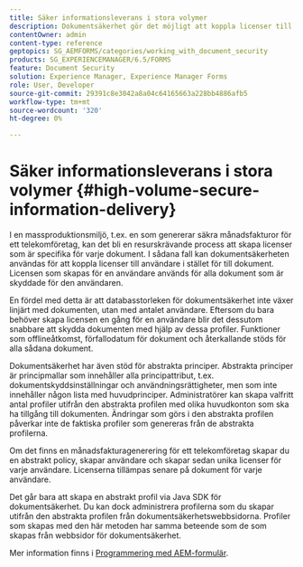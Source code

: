 ```yaml
---
title: Säker informationsleverans i stora volymer
description: Dokumentsäkerhet gör det möjligt att koppla licenser till användare i stället för till dokument i massproduktionsmiljöer.
contentOwner: admin
content-type: reference
geptopics: SG_AEMFORMS/categories/working_with_document_security
products: SG_EXPERIENCEMANAGER/6.5/FORMS
feature: Document Security
solution: Experience Manager, Experience Manager Forms
role: User, Developer
source-git-commit: 29391c8e3042a8a04c64165663a228bb4886afb5
workflow-type: tm+mt
source-wordcount: '320'
ht-degree: 0%

---
```


# Säker informationsleverans i stora volymer {#high-volume-secure-information-delivery}

I en massproduktionsmiljö, t.ex. en som genererar säkra månadsfakturor för ett telekomföretag, kan det bli en resurskrävande process att skapa licenser som är specifika för varje dokument. I sådana fall kan dokumentsäkerheten användas för att koppla licenser till användare i stället för till dokument. Licensen som skapas för en användare används för alla dokument som är skyddade för den användaren.

En fördel med detta är att databasstorleken för dokumentsäkerhet inte växer linjärt med dokumenten, utan med antalet användare. Eftersom du bara behöver skapa licensen en gång för en användare blir det dessutom snabbare att skydda dokumenten med hjälp av dessa profiler. Funktioner som offlineåtkomst, förfallodatum för dokument och återkallande stöds för alla sådana dokument.

Dokumentsäkerhet har även stöd för abstrakta principer. Abstrakta principer är principmallar som innehåller alla principattribut, t.ex. dokumentskyddsinställningar och användningsrättigheter, men som inte innehåller någon lista med huvudprinciper. Administratörer kan skapa valfritt antal profiler utifrån den abstrakta profilen med olika huvudkonton som ska ha tillgång till dokumenten. Ändringar som görs i den abstrakta profilen påverkar inte de faktiska profiler som genereras från de abstrakta profilerna.

Om det finns en månadsfakturagenerering för ett telekomföretag skapar du en abstrakt policy, skapar användare och skapar sedan unika licenser för varje användare. Licenserna tillämpas senare på dokument för varje användare.

Det går bara att skapa en abstrakt profil via Java SDK för dokumentsäkerhet. Du kan dock administrera profilerna som du skapar utifrån den abstrakta profilen från dokumentsäkerhetswebbsidorna. Profiler som skapas med den här metoden har samma beteende som de som skapas från webbsidor för dokumentsäkerhet.

Mer information finns i [Programmering med AEM-formulär](https://www.adobe.com/go/learn_aemforms_programming_63).
